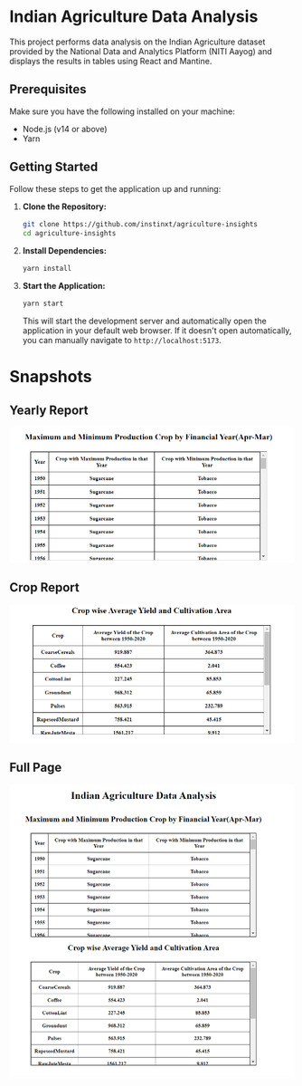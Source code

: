# Indian Agriculture Data Analysis

This project performs data analysis on the Indian Agriculture dataset provided by the National Data and Analytics Platform (NITI Aayog) and displays the results in tables using React and Mantine.

## Prerequisites

Make sure you have the following installed on your machine:

- Node.js (v14 or above)
- Yarn

## Getting Started

Follow these steps to get the application up and running:

1. **Clone the Repository:**

   ```bash
   git clone https://github.com/instinxt/agriculture-insights
   cd agriculture-insights
   ```

2. **Install Dependencies:**

   ```bash
   yarn install
   ```

3. **Start the Application:**

   ```bash
   yarn start
   ```

   This will start the development server and automatically open the application in your default web browser. If it doesn't open automatically, you can manually navigate to `http://localhost:5173`.

# Snapshots

## Yearly Report

![Yearly Report](snaps/YearWise.png)

## Crop Report

![Crop Report](snaps/CropWise.png)

## Full Page

![Full Page](snaps/FullScreen.png)
